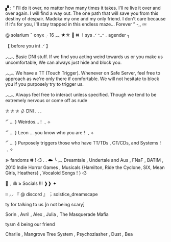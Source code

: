 ▞ : “ I'll do it over, no matter how many times it takes. I'll re live it over and over again. I will find a way out. The one path that will save you from this destiny of despair. Madoka my one and my only friend. I don't care because if it's for you, I'll stay trapped in this endless maze... Forever ”  -,, 💤

@ solarium ˶ onyx ˎ˗ 16 ︵ ★☆
💫 ⵌ ！sys .ᐟ ᐢ..ᐢ﹒agender ╮ 

【 before you int .ᐟ 】

︿︿ Basic DNI stuff. If we find you acting weird towards us or you make us uncomfortable, We can always just hide and block you.

︿︿ We have a TT (Touch Trigger). Whenever on Safe Server, feel free to approach as we're only there if comfortable. We will not hesitate to block you if you purposely try to trigger us.

︿︿ Always feel free to interact unless specified. Though we tend to be extremely nervous or come off as rude

✰ ✰ ✰ 彡 DNI . . .

𝄓 ... } Weirdos...  ! ﹑⟡

𝄓 ... } Leon ... you know who you are  ! ﹑⟡

𝄓 ... } Purposely triggers those who have TT/TDs , CT/CDs, and Systems ! ﹑⟡

≽ fandoms ⵌ ! ‹3 . . ☁️
╰ ︵ Dreamtale  ,  Undertale and Aus  ,  FNaF , BATIM , 2010 Indie Horror Games ,  Musicals {Hamilton, Ride the Cyclone, SIX, Mean Girls, Heathers}  ,  Vocaloid Songs  ! } ‹3

📼﹑ıllı ≥ Socials !!! ❱❱ ✦

⌗ ⸝⸝ 『 @ discord 』︔︉ solstice_dreamscape


ty for talking to us [n not being scary]

Sorin  ,  Avril  ,  Alex  ,  Julia  ,  The Masquerade Mafia


tysm 4 being our friend

Charlie  ,  Mangrove Tree System  ,  Psychozlasher  ,  Dust  ,  Bea
